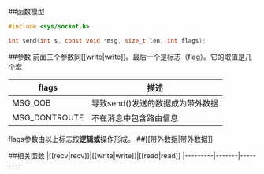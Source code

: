 ##函数模型
```c
#include <sys/socket.h>

int send(int s, const void *msg, size_t len, int flags);
```
##参数
前面三个参数同[[write|write]]。最后一个是标志（flag）。它的取值是几个宏  

|flags|描述
|-----|-----
|MSG_OOB|导致send()发送的数据成为带外数据
|MSG_DONTROUTE|不在消息中包含路由信息

flags参数由以上标志按**逻辑或**操作形成。
##[[带外数据|带外数据]]

##相关函数
|[[recv|recv]]|[[write|write]]|[[read|read]]
|---------|-------|---------